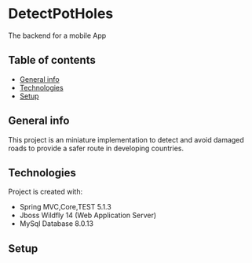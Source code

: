 # DetectPotHoles
The backend for a mobile App

## Table of contents
* [General info](#general-info)
* [Technologies](#technologies)
* [Setup](#setup)

## General info
This project is an miniature implementation to detect and avoid damaged roads to provide a safer route in developing countries.
	
## Technologies
Project is created with:
* Spring MVC,Core,TEST 5.1.3
* Jboss Wildfly 14 (Web Application Server)
* MySql Database 8.0.13
	
## Setup
